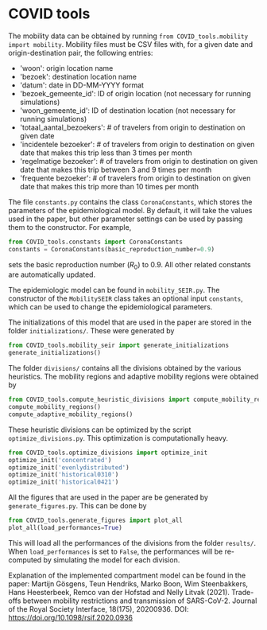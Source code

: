 # COVID tools

The mobility data can be obtained by running `from COVID_tools.mobility import mobility`. Mobility files must be CSV files with, for a given date and origin-destination pair, the following entries:
- 'woon': origin location name
- 'bezoek': destination location name
- 'datum': date in DD-MM-YYYY format
- 'bezoek_gemeente_id': ID of origin location (not necessary for running simulations)
- 'woon_gemeente_id': ID of destination location (not necessary for running simulations)
- 'totaal_aantal_bezoekers': # of travelers from origin to destination on given date
- 'incidentele bezoeker': # of travelers from origin to destination on given date that makes this trip less than 3 times per month
- 'regelmatige bezoeker': # of travelers from origin to destination on given date that makes this trip between 3 and 9 times per month
- 'frequente bezoeker': # of travelers from origin to destination on given date that makes this trip more than 10 times per month

The file `constants.py` contains the class `CoronaConstants`, which stores the parameters of the epidemiological model. By default, it will take the values used in the paper, but other parameter settings can be used by passing them to the constructor. For example,

```python
from COVID_tools.constants import CoronaConstants
constants = CoronaConstants(basic_reproduction_number=0.9)
```

sets the basic reproduction number ($R_0$) to $0.9$. All other related constants are automatically updated.

The epidemiologic model can be found in `mobility_SEIR.py`. The constructor of the `MobilitySEIR` class takes an optional input `constants`, which can be used to change the epidemiological parameters.

The initializations of this model that are used in the paper are stored in the folder `initializations/`. These were generated by 

```python
from COVID_tools.mobility_seir import generate_initializations
generate_initializations()
```

The folder `divisions/` contains all the divisions obtained by the various heuristics. The mobility regions and adaptive mobility regions were obtained by

```python
from COVID_tools.compute_heuristic_divisions import compute_mobility_regions,compute_adaptive_mobility_regions
compute_mobility_regions()
compute_adaptive_mobility_regions()
```

These heuristic divisions can be optimized by the script `optimize_divisions.py`. This optimization is computationally heavy.

```python
from COVID_tools.optimize_divisions import optimize_init
optimize_init('concentrated')
optimize_init('evenlydistributed')
optimize_init('historical0310')
optimize_init('historical0421')
```

All the figures that are used in the paper are be generated by `generate_figures.py`. This can be done by

```python
from COVID_tools.generate_figures import plot_all
plot_all(load_performances=True)
```

This will load all the performances of the divisions from the folder `results/`. When `load_performances` is set to `False`, the performances will be re-computed by simulating the model for each division.



Explanation of the implemented compartment model can be found in the paper:
Martijn Gösgens, Teun Hendriks, Marko Boon, Wim Steenbakkers, Hans Heesterbeek, Remco van der Hofstad and Nelly Litvak (2021). Trade-offs between mobility restrictions and transmission of SARS-CoV-2. Journal of the Royal Society Interface, 18(175), 20200936. DOI: https://doi.org/10.1098/rsif.2020.0936
